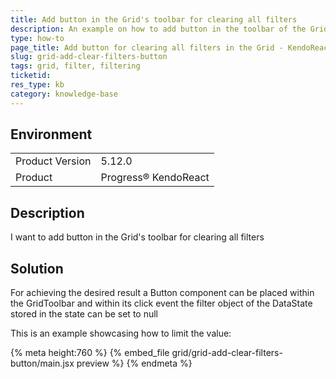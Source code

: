 ```yaml
---
title: Add button in the Grid's toolbar for clearing all filters
description: An example on how to add button in the toolbar of the Grid for clearing all filters.
type: how-to
page_title: Add button for clearing all filters in the Grid - KendoReact Grid
slug: grid-add-clear-filters-button
tags: grid, filter, filtering
ticketid: 
res_type: kb
category: knowledge-base
---
```


## Environment
<table>
    <tbody>
	    <tr>
	    	<td>Product Version</td>
	    	<td>5.12.0</td>
	    </tr>
	    <tr>
	    	<td>Product</td>
	    	<td>Progress® KendoReact</td>
	    </tr>
    </tbody>
</table>


## Description
I want to add button in the Grid's toolbar for clearing all filters

## Solution
For achieving the desired result a Button component can be placed within the GridToolbar and within its click event the filter object of the DataState stored in the state can be set to null

This is an example showcasing how to limit the value:

{% meta height:760 %}
{% embed_file grid/grid-add-clear-filters-button/main.jsx preview %} 
{% endmeta %}
